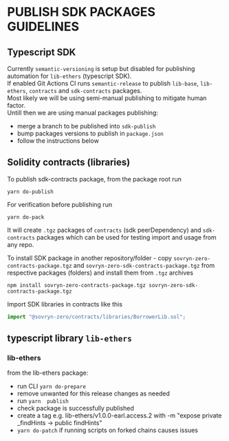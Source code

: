 # PUBLISH SDK PACKAGES GUIDELINES
## **Typescript SDK** 
Currently `semantic-versioning` is setup but disabled for publishing automation for `lib-ethers` (typescript SDK).  
If enabled Git Actions CI runs `semantic-release` to publish `lib-base`, `lib-ethers`, `contracts` and `sdk-contracts`  packages.  
Most likely we will be using semi-manual publishing to mitigate human factor.  
Untill then we are using manual packages publishing:
- merge a branch to be published into `sdk-publish`
- bump packages versions to publish in `package.json` 
- follow the instructions below  


## **Solidity contracts (libraries)**  
To publish sdk-contracts package, from the package root run   

```
yarn do-publish
```  
For verification before publishing run 
```
yarn do-pack
```  
It will create `.tgz` packages of `contracts` (sdk peerDependency) and `sdk-contracts` packages which can be used for testing import and usage from any repo. 

To install SDK package in another repository/folder - copy `sovryn-zero-contracts-package.tgz` and `sovryn-zero-sdk-contracts-package.tgz` from respective packages (folders) and install them from `.tgz` archives
```
npm install sovryn-zero-contracts-package.tgz sovryn-zero-sdk-contracts-package.tgz
```  
Import SDK libraries in contracts like this
```javascript
import "@sovryn-zero/contracts/libraries/BorrowerLib.sol";
```  

## typescript library `lib-ethers`
### lib-ethers
from the lib-ethers package:  
- run CLI `yarn do-prepare`
- remove unwanted for this release changes as needed
- run `yarn  publish`
- check package is successfully published
- create a tag e.g. lib-ethers/v1.0.0-earl.access.2 with -m "expose private _findHints -> public findHints"
- `yarn do-patch` if running scripts on forked chains causes issues


